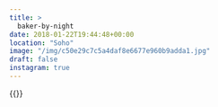 ```yaml
---
title: >
  baker-by-night
date: 2018-01-22T19:44:48+00:00
location: "Soho"
image: "/img/c50e29c7c5a4daf8e6677e960b9adda1.jpg"
draft: false
instagram: true
---
```


{{<photo src="/img/c50e29c7c5a4daf8e6677e960b9adda1.jpg">}}
